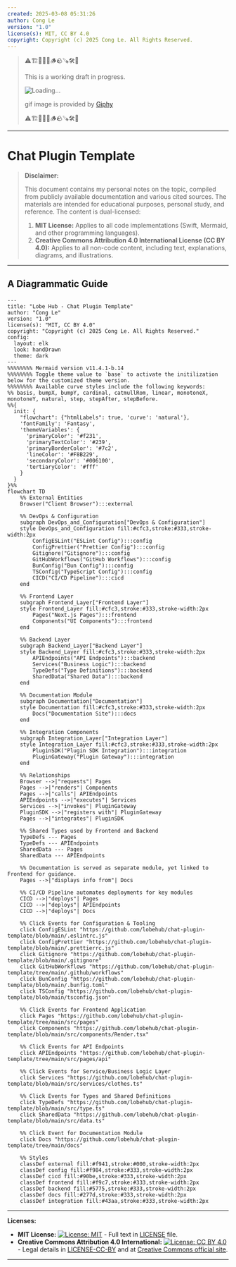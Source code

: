 ```yaml
---
created: 2025-03-08 05:31:26
author: Cong Le
version: "1.0"
license(s): MIT, CC BY 4.0
copyright: Copyright (c) 2025 Cong Le. All Rights Reserved.
---
```


> ⚠️🏗️🚧🦺🧱🪵🪨🪚🛠️👷
> 
> This is a working draft in progress.
> 
> ![Loading...](https://media4.giphy.com/media/v1.Y2lkPTc5MGI3NjExanp1djJjMWRrdW1lc2t2dDY0djJ2bXozMDlsdHNqbGNtdzgwbjJuZyZlcD12MV9pbnRlcm5hbF9naWZfYnlfaWQmY3Q9Zw/mcdVjcUtgJz9603joH/giphy.gif)
> 
> gif image is provided by [Giphy](https://giphy.com)
> 
> ⚠️🏗️🚧🦺🧱🪵🪨🪚🛠️👷

----


# Chat Plugin Template
> **Disclaimer:**
>
> This document contains my personal notes on the topic,
> compiled from publicly available documentation and various cited sources.
> The materials are intended for educational purposes, personal study, and reference.
> The content is dual-licensed:
> 1. **MIT License:** Applies to all code implementations (Swift, Mermaid, and other programming languages).
> 2. **Creative Commons Attribution 4.0 International License (CC BY 4.0):** Applies to all non-code content, including text, explanations, diagrams, and illustrations.
---


## A Diagrammatic Guide 

```mermaid
---
title: "Lobe Hub - Chat Plugin Template"
author: "Cong Le"
version: "1.0"
license(s): "MIT, CC BY 4.0"
copyright: "Copyright (c) 2025 Cong Le. All Rights Reserved."
config:
  layout: elk
  look: handDrawn
  theme: dark
---
%%%%%%%% Mermaid version v11.4.1-b.14
%%%%%%%% Toggle theme value to `base` to activate the initilization below for the customized theme version.
%%%%%%%% Available curve styles include the following keywords:
%% basis, bumpX, bumpY, cardinal, catmullRom, linear, monotoneX, monotoneY, natural, step, stepAfter, stepBefore.
%%{
  init: {
    "flowchart": {"htmlLabels": true, 'curve': 'natural'},
    'fontFamily': 'Fantasy',
    'themeVariables': {
      'primaryColor': '#f231',
      'primaryTextColor': '#239',
      'primaryBorderColor': '#7c2',
      'lineColor': '#F8B229',
      'secondaryColor': '#006100',
      'tertiaryColor': '#fff'
    }
  }
}%%
flowchart TD
    %% External Entities
    Browser("Client Browser"):::external

    %% DevOps & Configuration
    subgraph DevOps_and_Configuration["DevOps & Configuration"]
    style DevOps_and_Configuration fill:#cfc3,stroke:#333,stroke-width:2px
        ConfigESLint("ESLint Config"):::config
        ConfigPrettier("Prettier Config"):::config
        Gitignore("Gitignore"):::config
        GitHubWorkflows("GitHub Workflows"):::config
        BunConfig("Bun Config"):::config
        TSConfig("TypeScript Config"):::config
        CICD("CI/CD Pipeline"):::cicd
    end

    %% Frontend Layer
    subgraph Frontend_Layer["Frontend Layer"]
    style Frontend_Layer fill:#cfc3,stroke:#333,stroke-width:2px
        Pages("Next.js Pages"):::frontend
        Components("UI Components"):::frontend
    end

    %% Backend Layer
    subgraph Backend_Layer["Backend Layer"]
    style Backend_Layer fill:#cfc3,stroke:#333,stroke-width:2px
        APIEndpoints("API Endpoints"):::backend
        Services("Business Logic"):::backend
        TypeDefs("Type Definitions"):::backend
        SharedData("Shared Data"):::backend
    end

    %% Documentation Module
    subgraph Documentation["Documentation"]
    style Documentation fill:#cfc3,stroke:#333,stroke-width:2px
        Docs("Documentation Site"):::docs
    end

    %% Integration Components
    subgraph Integration_Layer["Integration Layer"]
    style Integration_Layer fill:#cfc3,stroke:#333,stroke-width:2px
        PluginSDK("Plugin SDK Integration"):::integration
        PluginGateway("Plugin Gateway"):::integration
    end

    %% Relationships
    Browser -->|"requests"| Pages
    Pages -->|"renders"| Components
    Pages -->|"calls"| APIEndpoints
    APIEndpoints -->|"executes"| Services
    Services -->|"invokes"| PluginGateway
    PluginSDK -->|"registers with"| PluginGateway
    Pages -->|"integrates"| PluginSDK

    %% Shared Types used by Frontend and Backend
    TypeDefs --- Pages
    TypeDefs --- APIEndpoints
    SharedData --- Pages
    SharedData --- APIEndpoints

    %% Documentation is served as separate module, yet linked to Frontend for guidance.
    Pages -->|"displays info from"| Docs

    %% CI/CD Pipeline automates deployments for key modules
    CICD -->|"deploys"| Pages
    CICD -->|"deploys"| APIEndpoints
    CICD -->|"deploys"| Docs

    %% Click Events for Configuration & Tooling
    click ConfigESLint "https://github.com/lobehub/chat-plugin-template/blob/main/.eslintrc.js"
    click ConfigPrettier "https://github.com/lobehub/chat-plugin-template/blob/main/.prettierrc.js"
    click Gitignore "https://github.com/lobehub/chat-plugin-template/blob/main/.gitignore"
    click GitHubWorkflows "https://github.com/lobehub/chat-plugin-template/tree/main/.github/workflows"
    click BunConfig "https://github.com/lobehub/chat-plugin-template/blob/main/.bunfig.toml"
    click TSConfig "https://github.com/lobehub/chat-plugin-template/blob/main/tsconfig.json"

    %% Click Events for Frontend Application
    click Pages "https://github.com/lobehub/chat-plugin-template/tree/main/src/pages"
    click Components "https://github.com/lobehub/chat-plugin-template/blob/main/src/components/Render.tsx"

    %% Click Events for API Endpoints
    click APIEndpoints "https://github.com/lobehub/chat-plugin-template/tree/main/src/pages/api"

    %% Click Events for Service/Business Logic Layer
    click Services "https://github.com/lobehub/chat-plugin-template/blob/main/src/services/clothes.ts"

    %% Click Events for Types and Shared Definitions
    click TypeDefs "https://github.com/lobehub/chat-plugin-template/blob/main/src/type.ts"
    click SharedData "https://github.com/lobehub/chat-plugin-template/blob/main/src/data.ts"

    %% Click Event for Documentation Module
    click Docs "https://github.com/lobehub/chat-plugin-template/tree/main/docs"

    %% Styles
    classDef external fill:#f941,stroke:#000,stroke-width:2px
    classDef config fill:#f984,stroke:#333,stroke-width:2px
    classDef cicd fill:#90be,stroke:#333,stroke-width:2px
    classDef frontend fill:#f9c7,stroke:#333,stroke-width:2px
    classDef backend fill:#5775,stroke:#333,stroke-width:2px
    classDef docs fill:#277d,stroke:#333,stroke-width:2px
    classDef integration fill:#43aa,stroke:#333,stroke-width:2px

```



---
**Licenses:**

- **MIT License:**  [![License: MIT](https://img.shields.io/badge/License-MIT-yellow.svg)](LICENSE) - Full text in [LICENSE](LICENSE) file.
- **Creative Commons Attribution 4.0 International:** [![License: CC BY 4.0](https://licensebuttons.net/l/by/4.0/88x31.png)](LICENSE-CC-BY) - Legal details in [LICENSE-CC-BY](LICENSE-CC-BY) and at [Creative Commons official site](http://creativecommons.org/licenses/by/4.0/).

---
